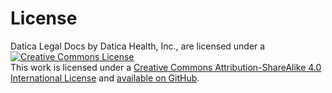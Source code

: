 # License #

Datica Legal Docs by Datica Health, Inc., are licensed under a 
<a rel="license" href="http://creativecommons.org/licenses/by-sa/4.0/">
<img alt="Creative Commons License" style="border-width:0" src="https://i.creativecommons.org/l/by-sa/4.0/80x15.png" />
</a>
<br />
This work is licensed under a <a rel="license" href="http://creativecommons.org/licenses/by-sa/4.0/">
Creative Commons Attribution-ShareAlike 4.0 International License</a> and [available on GitHub](https://github.com/catalyzeio/legal/).

